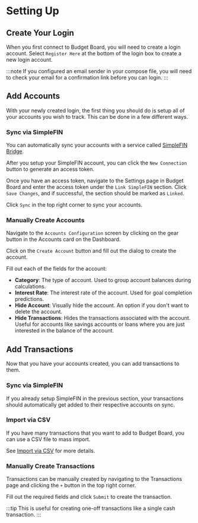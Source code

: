 # Setting Up

## Create Your Login

When you first connect to Budget Board, you will need to create a login account. Select `Register Here` at the bottom of the login box to create a new login account.

:::note
If you configured an email sender in your compose file, you will need to check your email for a confirmation link before you can login.
:::

## Add Accounts

With your newly created login, the first thing you should do is setup all of your accounts you wish to track. This can be done in a few different ways.

### Sync via SimpleFIN

You can automatically sync your accounts with a service called [SimpleFIN Bridge](https://beta-bridge.simplefin.org/).

After you setup your SimpleFIN account, you can click the `New Connection` button to generate an access token.

Once you have an access token, navigate to the Settings page in Budget Board and enter the access token under the `Link SimpleFIN` section. Click `Save Changes`, and if successful, the section should be marked as `Linked`.

Click `Sync` in the top right corner to sync your accounts.

### Manually Create Accounts

Navigate to the `Accounts Configuration` screen by clicking on the gear button in the Accounts card on the Dashboard.

Click on the `Create Account` button and fill out the dialog to create the account.

Fill out each of the fields for the account:

- **Category**: The type of account. Used to group account balances during calculations.
- **Interest Rate**: The interest rate of the account. Used for goal completion predictions.
- **Hide Account**: Visually hide the account. An option if you don't want to delete the account.
- **Hide Transactions**: Hides the transactions associated with the account. Useful for accounts like savings accounts or loans where you are just interested in the balance of the account.

## Add Transactions

Now that you have your accounts created, you can add transactions to them.

### Sync via SimpleFIN

If you already setup SimpleFIN in the previous section, your transactions should automatically get added to their respective accounts on sync.

### Import via CSV

If you have many transactions that you want to add to Budget Board, you can use a CSV file to mass import.

See [Import via CSV](features/importing-data#import-via-csv) for more details.

### Manually Create Transactions

Transactions can be manually created by navigating to the Transactions page and clicking the `+` button in the top right corner.

Fill out the required fields and click `Submit` to create the transaction.

:::tip
This is useful for creating one-off transactions like a single cash transaction.
:::
